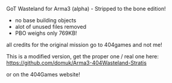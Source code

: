 GoT Wasteland for Arma3 (alpha) - Stripped to the bone edition!

- no base building objects
- alot of unused files removed
- PBO weighs only 769KB!



all credits for the original mission go to 404games and not me!

This is a modified version, get the proper one / real one here:
https://github.com/domuk/Arma3-404Wasteland-Stratis

or on the 404Games website!

